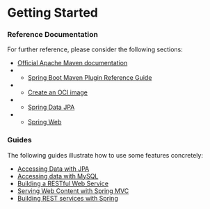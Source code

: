 



# Getting Started

### Reference Documentation

For further reference, please consider the following sections:

* [Official Apache Maven documentation](https://maven.apache.org/guides/index.html)
* * [Spring Boot Maven Plugin Reference Guide](https://docs.spring.io/spring-boot/3.3.5/maven-plugin)
* * [Create an OCI image](https://docs.spring.io/spring-boot/3.3.5/maven-plugin/build-image.html)
* * [Spring Data JPA](https://docs.spring.io/spring-boot/3.3.5/reference/data/sql.html#data.sql.jpa-and-spring-data)
* * [Spring Web](https://docs.spring.io/spring-boot/3.3.5/reference/web/servlet.html)

### Guides

The following guides illustrate how to use some features concretely:

* [Accessing Data with JPA](https://spring.io/guides/gs/accessing-data-jpa/)
* [Accessing data with MySQL](https://spring.io/guides/gs/accessing-data-mysql/)
* [Building a RESTful Web Service](https://spring.io/guides/gs/rest-service/)
* [Serving Web Content with Spring MVC](https://spring.io/guides/gs/serving-web-content/)
* [Building REST services with Spring](https://spring.io/guides/tutorials/rest/)








